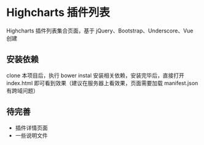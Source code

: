 # Highcharts 插件列表

Highcharts 插件列表集合页面，基于 jQuery、Bootstrap、Underscore、Vue 创建

## 安装依赖

clone 本项目后，执行 bower instal 安装相关依赖，安装完毕后，直接打开 index.html 即可看到效果（建议在服务器上看效果，页面需要加载 manifest.json 有跨域问题）

## 待完善

* 插件详情页面
* 一些说明文件